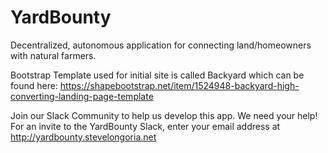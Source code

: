 # YardBounty
Decentralized, autonomous application for connecting land/homeowners with natural farmers.

Bootstrap Template used for initial site is called Backyard which can be found here: https://shapebootstrap.net/item/1524948-backyard-high-converting-landing-page-template

Join our Slack Community to help us develop this app. We need your help! For an invite to the YardBounty Slack, enter your email address at http://yardbounty.stevelongoria.net
